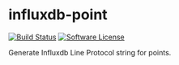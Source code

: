 influxdb-point
======================
[![Build Status](https://travis-ci.org/Sin30/influxdb-point.svg?branch=master)](https://travis-ci.org/Sin30/influxdb-point)
[![Software License](https://img.shields.io/badge/license-MIT-brightgreen.svg?style=flat-square)](LICENSE)

Generate Influxdb Line Protocol string for points.
